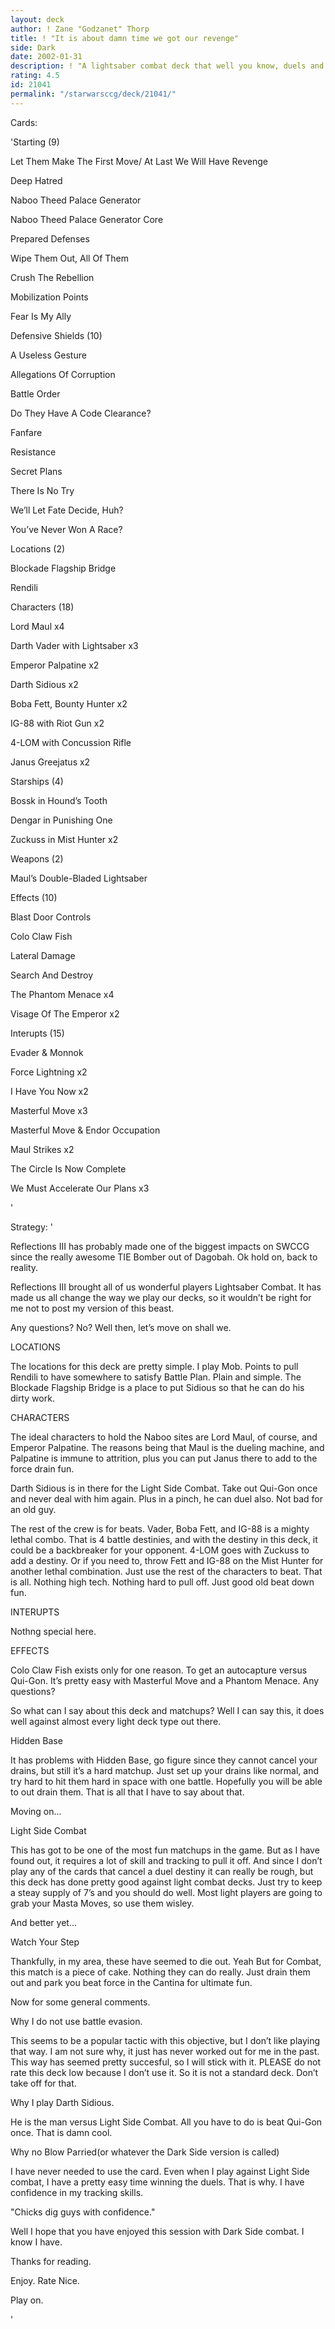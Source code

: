 ```yaml
---
layout: deck
author: ! Zane "Godzanet" Thorp
title: ! "It is about damn time we got our revenge"
side: Dark
date: 2002-01-31
description: ! "A lightsaber combat deck that well you know, duels and drains and stuff..."
rating: 4.5
id: 21041
permalink: "/starwarsccg/deck/21041/"
---
```

Cards: 

'Starting (9)

Let Them Make The First Move/ At Last We Will Have Revenge

Deep Hatred

Naboo Theed Palace Generator

Naboo Theed Palace Generator Core

Prepared Defenses

Wipe Them Out, All Of Them

Crush The Rebellion

Mobilization Points

Fear Is My Ally


Defensive Shields (10)

A Useless Gesture

Allegations Of Corruption

Battle Order

Do They Have A Code Clearance?

Fanfare

Resistance

Secret Plans

There Is No Try

We’ll Let Fate Decide, Huh?

You’ve Never Won A Race?


Locations (2)

Blockade Flagship Bridge

Rendili


Characters (18)

Lord Maul x4

Darth Vader with Lightsaber x3

Emperor Palpatine x2

Darth Sidious x2

Boba Fett, Bounty Hunter x2

IG-88 with Riot Gun x2

4-LOM with Concussion Rifle

Janus Greejatus x2


Starships (4)

Bossk in Hound’s Tooth

Dengar in  Punishing One

Zuckuss in Mist Hunter x2


Weapons (2)

Maul’s Double-Bladed Lightsaber


Effects (10)

Blast Door Controls

Colo Claw Fish

Lateral Damage

Search And Destroy

The Phantom Menace x4

Visage Of The Emperor x2


Interupts (15)

Evader & Monnok

Force Lightning x2

I Have You Now x2

Masterful Move x3

Masterful Move & Endor Occupation

Maul Strikes x2

The Circle Is Now Complete

We Must Accelerate Our Plans x3

'

Strategy: '

Reflections III has probably made one of the biggest impacts on SWCCG since the really awesome TIE Bomber out of Dagobah. Ok hold on, back to reality. 


Reflections III brought all of us wonderful players Lightsaber Combat. It has made us all change the way we play our decks, so it wouldn’t be right for me not to post my version of this beast. 

Any questions? No? Well then, let’s move on shall we.


LOCATIONS

The locations for this deck are pretty simple. I play Mob. Points to pull Rendili to have somewhere to satisfy Battle Plan. Plain and simple. The Blockade Flagship Bridge is a place to put Sidious so that he can do his dirty work.


CHARACTERS

The ideal characters to hold the Naboo sites are Lord Maul, of course, and Emperor Palpatine. The reasons being that Maul is the dueling machine, and Palpatine is immune to attrition, plus you can put Janus there to add to the force drain fun. 

Darth Sidious is in there for the Light Side Combat. Take out Qui-Gon once and never deal with him again. Plus in a pinch, he can duel also. Not bad for an old guy.

The rest of the crew is for beats. Vader, Boba Fett, and IG-88 is a mighty lethal combo. That is 4 battle destinies, and with the destiny in this deck, it could be a backbreaker for your opponent.  4-LOM goes with Zuckuss to add a destiny. Or if you need to, throw Fett and IG-88 on the Mist Hunter for another lethal combination. Just use the rest of the characters to beat. That is all. Nothing high tech. Nothing hard to pull off. Just good old beat down fun.


INTERUPTS

Nothng special here.


EFFECTS

Colo Claw Fish exists only for one reason. To get an autocapture versus Qui-Gon. It’s pretty easy with Masterful Move and a Phantom Menace. Any questions?


So what can I say about this deck and matchups? Well I can say this, it does well against almost every light deck type out there.


Hidden Base

It has problems with Hidden Base, go figure since they cannot cancel your drains, but still it’s a hard matchup. Just set up your drains like normal, and try hard to hit them hard in space with one battle. Hopefully you will be able to out drain them. That is all that I have to say about that.


Moving on...


Light Side Combat

This has got to be one of the most fun matchups in the game. But as I have found out, it requires a lot of skill and tracking to pull it off. And since I don’t play any of the cards that cancel a duel destiny it can really be rough, but this deck has done pretty good  against light combat decks. Just try to keep a steay supply of 7’s and you should do well. Most light players are going to grab your Masta Moves, so use them wisley. 


And better yet...


Watch Your Step

Thankfully, in my area, these have seemed to die out. Yeah But for Combat, this match is a piece of cake. Nothing they can do really. Just drain them out and park you beat force in the Cantina for ultimate fun. 


Now for some general comments.


Why I do not use battle evasion.

 This seems to be a popular tactic with this objective, but I don’t like playing that way. I am not sure why, it just has never worked out for me in the past. This way has seemed pretty succesful, so I will stick with it. PLEASE do not rate this deck low because I don’t use it. So it is not a standard deck. Don’t take off for that. 


Why I play Darth Sidious.

He is the man versus Light Side Combat. All you have to do is beat Qui-Gon once. That is damn cool.


Why no Blow Parried(or whatever the Dark Side version is called)

I have never needed to use the card. Even when I play against Light Side combat, I have a pretty easy time winning the duels. That is why. I have confidence in my tracking skills. 

"Chicks dig guys with confidence."


Well I hope that you have enjoyed this session with Dark Side combat. I know I have. 

Thanks for reading.


Enjoy. Rate Nice.

Play on.








'
